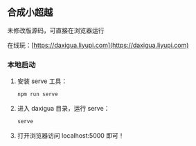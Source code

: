 ## 合成小超越

未修改版源码，可直接在浏览器运行

在线玩：[https://daxigua.liyupi.com](https://daxigua.liyupi.com)


### 本地启动

1. 安装 serve 工具：

    ```bash
    npm run serve
    ```

2. 进入 daxigua 目录，运行 serve：

    ```bash
    serve
    ```
   
3. 打开浏览器访问 localhost:5000 即可！
